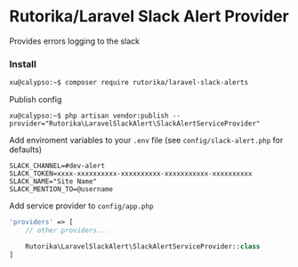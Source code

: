 # Rutorika/Laravel Slack Alert Provider

Provides errors logging to the slack

### Install

```bash
xu@calypso:~$ composer require rutorika/laravel-slack-alerts
```

Publish config

```
xu@calypso:~$ php artisan vendor:publish --provider="Rutorika\LaravelSlackAlert\SlackAlertServiceProvider"
```

Add enviroment variables to your `.env` file (see `config/slack-alert.php` for defaults)

```
SLACK_CHANNEL=#dev-alert
SLACK_TOKEN=xxxx-xxxxxxxxxx-xxxxxxxxxx-xxxxxxxxxxx-xxxxxxxxxx
SLACK_NAME="Site Name"
SLACK_MENTION_TO=@username
```

Add service provider to `config/app.php`

```php
'providers' => [
    // other providers...

    Rutorika\LaravelSlackAlert\SlackAlertServiceProvider::class
]
```
